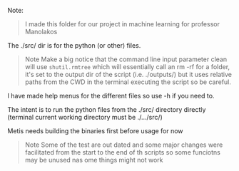 Note:
> I made this folder for our project in machine learning for professor Manolakos

The ./src/ dir is for the python (or other) files.

> Note
Make a big notice that the command line input parameter clean will use ```shutil.rmtree``` which will essentially call an rm -rf for a folder, it's set to the output dir of the script (i.e. ./outputs/) but it uses relative paths from the CWD in the terminal executing the script so be careful.

I have made help menus for the different files so use -h if you need to.

The intent is to run the python files from the ./src/ directory directly (terminal current working directory must be ./.../src/)

Metis needs building the binaries first before usage for now

>Note
Some of the test are out dated and some major changes were facilitated from the start to the end of th scripts so some funciotns may be unused nas ome things might not work

